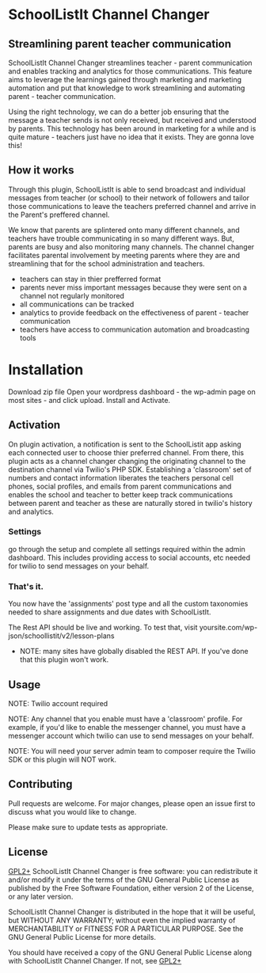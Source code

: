# SchoolListIt Channel Changer

## Streamlining parent teacher communication
SchoolListIt Channel Changer streamlines teacher - parent communication and enables tracking and analytics for those communications. This feature aims to leverage the learnings gained through marketing and marketing automation and put that knowledge to work streamlining and automating parent - teacher communication. 

Using the right technology, we can do a better job ensuring that the message a teacher sends is not only received, but received and understood by parents. This technology has been around in marketing for a while and is quite mature - teachers just have no idea that it exists. They are gonna love this!

## How it works
Through this plugin, SchoolListIt is able to send broadcast and individual messages from teacher (or school) to their network of followers and tailor those communications to leave the teachers preferred channel and arrive in the Parent's preffered channel.

We know that parents are splintered onto many different channels, and teachers have trouble communicating in so many different ways. But, parents are busy and also monitoring many channels. The channel changer facilitates parental involvement by meeting parents where they are and streamlining that for the school administration and teachers. 

- teachers can stay in thier prefferred format
- parents never miss important messages because they were sent on a channel not regularly monitored
- all communications can be tracked
- analytics to provide feedback on the effectiveness of parent - teacher communication
- teachers have access to communication automation and broadcasting tools

# Installation

Download zip file
Open your wordpress dashboard - the wp-admin page on most sites - and click upload.
Install and Activate.

## Activation
On plugin activation, a notification is sent to the SchoolListit app asking each connected user to choose thier preferred channel. From there, this plugin acts as a channel changer changing the originating channel to the destination channel via Twilio's PHP SDK. Establishing a 'classroom' set of numbers and contact information liberates the teachers personal cell phones, social profiles, and emails from parent communications and enables the school and teacher to better keep track communications between parent and teacher as these are naturally stored in twilio's history and analytics. 

### Settings
go through the setup and complete all settings required within the admin dashboard. This includes providing access to social accounts, etc needed for twilio to send messages on your behalf. 

### That's it.
You now have the 'assignments' post type and all the custom taxonomies needed to share assignments and due dates with SchoolListIt. 

The Rest API should be live and working. To test that, visit yoursite.com/wp-json/schoollistit/v2/lesson-plans

* NOTE: many sites have globally disabled the REST API. If you've done that this plugin won't work.

## Usage

NOTE: Twilio account required

NOTE: Any channel that you enable must have a 'classroom' profile. For example, if you'd like to enable the messenger channel, you must have a messenger account which twilio can use to send messages on your behalf. 

NOTE: You will need your server admin team to composer require the Twilio SDK or this plugin will NOT work. 

## Contributing
Pull requests are welcome. For major changes, please open an issue first to discuss what you would like to change.

Please make sure to update tests as appropriate.

## License
[GPL2+](http://www.gnu.org/licenses/gpl-3.0.html) 
 SchoolListIt Channel Changer is free software: you can redistribute it and/or modify
 it under the terms of the GNU General Public License as published by
 the Free Software Foundation, either version 2 of the License, or
 any later version.

SchoolListIt Channel Changer is distributed in the hope that it will be useful,
 but WITHOUT ANY WARRANTY; without even the implied warranty of
 MERCHANTABILITY or FITNESS FOR A PARTICULAR PURPOSE. See the
 GNU General Public License for more details.

 You should have received a copy of the GNU General Public License
 along with SchoolListIt Channel Changer. If not, see [GPL2+](http://www.gnu.org/licenses/gpl-3.0.html) 
